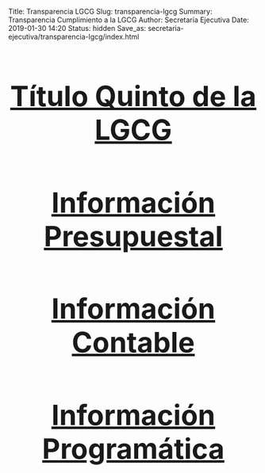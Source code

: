Title: Transparencia LGCG
Slug: transparencia-lgcg
Summary: Transparencia Cumplimiento a la LGCG
Author: Secretaría Ejecutiva
Date: 2019-01-30 14:20
Status: hidden
Save_as: secretaria-ejecutiva/transparencia-lgcg/index.html


<div class="row">

<div class="col-lg-4 col-sm-6 portfolio-item">
<div class="card h-100">
<div class="card-body">
<div style="font-size:4em; text-align:center;">
<a href="titulo-quinto-de-la-lgcg/"><i class="fa fa-folder aria-hidden="true"></i></a>
<h4 class="card-title"><a href="titulo-quinto-de-la-lgcg/">Título Quinto de la LGCG</a></h4>
</div>
</div>
</div>
</div>

<div class="col-lg-4 col-sm-6 portfolio-item">
<div class="card h-100">
<div class="card-body">
<div style="font-size:4em; text-align:center;">
<a href="informacion-presupuestal/"><i class="fa fa-folder aria-hidden="true"></i></a>
<h4 class="card-title"><a href="informacion-presupuestal/">Información Presupuestal</a></h4>
</div>
</div>
</div>
</div>

<div class="col-lg-4 col-sm-6 portfolio-item">
<div class="card h-100">
<div class="card-body">
<div style="font-size:4em; text-align:center;">
<a href="informacion-contable/"><i class="fa fa-folder aria-hidden="true"></i></a>
<h4 class="card-title"><a href="informacion-contable/">Información Contable</a></h4>
</div>
</div>
</div>
</div>

<div class="col-lg-4 col-sm-6 portfolio-item">
<div class="card h-100">
<div class="card-body">
<div style="font-size:4em; text-align:center;">
<a href="informacion-programatica/"><i class="fa fa-folder aria-hidden="true"></i></a>
<h4 class="card-title"><a href="informacion-programatica/">Información Programática</a></h4>
</div>
</div>
</div>
</div>

</div>
